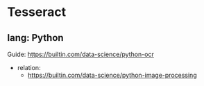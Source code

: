 # Tesseract
## lang: Python
Guide: https://builtin.com/data-science/python-ocr
- relation:
  - https://builtin.com/data-science/python-image-processing
